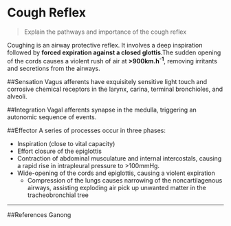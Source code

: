 # Cough Reflex
> Explain the pathways and importance of the cough reflex

Coughing is an airway protective reflex. It involves a deep inspiration followed by **forced expiration against a closed glottis**.The sudden opening of the cords causes a violent rush of air at **>900km.h<sup>-1</sup>**, removing irritants and secretions from the airways.

##Sensation
Vagus afferents have exquisitely sensitive light touch and corrosive chemical receptors in the larynx, carina, terminal bronchioles, and alveoli.

##Integration
Vagal afferents synapse in the medulla, triggering an autonomic sequence of events.

##Effector
A series of processes occur in three phases:
* Inspiration (close to vital capacity)
* Effort closure of the epiglottis
* Contraction of abdominal musculature and internal intercostals, causing a rapid rise in intrapleural pressure to >100mmHg.
* Wide-opening of the cords and epiglottis, causing a violent expiration
    * Compression of the lungs causes narrowing of the noncartilagenous airways, assisting exploding air pick up unwanted matter in the tracheobronchial tree

---
##References
Ganong